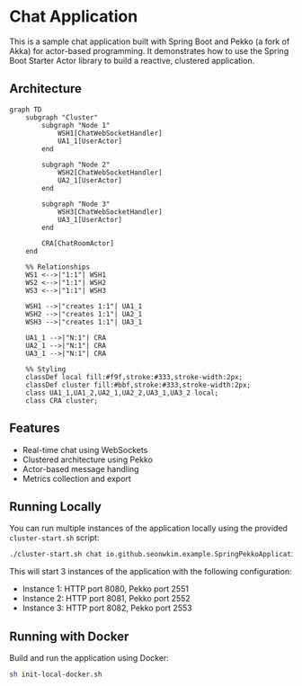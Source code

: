 # Chat Application

This is a sample chat application built with Spring Boot and Pekko (a fork of Akka) for actor-based programming. It demonstrates how to use the Spring Boot Starter Actor library to build a reactive, clustered application.

## Architecture 

```mermaid
graph TD
    subgraph "Cluster"
        subgraph "Node 1"
            WSH1[ChatWebSocketHandler]
            UA1_1[UserActor]
        end

        subgraph "Node 2"
            WSH2[ChatWebSocketHandler]
            UA2_1[UserActor]
        end

        subgraph "Node 3"
            WSH3[ChatWebSocketHandler]
            UA3_1[UserActor]
        end

        CRA[ChatRoomActor]
    end

    %% Relationships
    WS1 <-->|"1:1"| WSH1
    WS2 <-->|"1:1"| WSH2
    WS3 <-->|"1:1"| WSH3

    WSH1 -->|"creates 1:1"| UA1_1
    WSH2 -->|"creates 1:1"| UA2_1
    WSH3 -->|"creates 1:1"| UA3_1

    UA1_1 -->|"N:1"| CRA
    UA2_1 -->|"N:1"| CRA
    UA3_1 -->|"N:1"| CRA

    %% Styling
    classDef local fill:#f9f,stroke:#333,stroke-width:2px;
    classDef cluster fill:#bbf,stroke:#333,stroke-width:2px;
    class UA1_1,UA1_2,UA2_1,UA2_2,UA3_1,UA3_2 local;
    class CRA cluster;
```

## Features

- Real-time chat using WebSockets
- Clustered architecture using Pekko
- Actor-based message handling
- Metrics collection and export

## Running Locally

You can run multiple instances of the application locally using the provided `cluster-start.sh` script:

```bash
./cluster-start.sh chat io.github.seonwkim.example.SpringPekkoApplication 8080 2551 3
```

This will start 3 instances of the application with the following configuration:
- Instance 1: HTTP port 8080, Pekko port 2551
- Instance 2: HTTP port 8081, Pekko port 2552
- Instance 3: HTTP port 8082, Pekko port 2553

## Running with Docker

Build and run the application using Docker:

```bash
sh init-local-docker.sh
```
